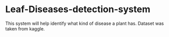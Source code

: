# Leaf-Diseases-detection-system
This system will help identify what kind of disease a plant has.  Dataset was taken from kaggle.
